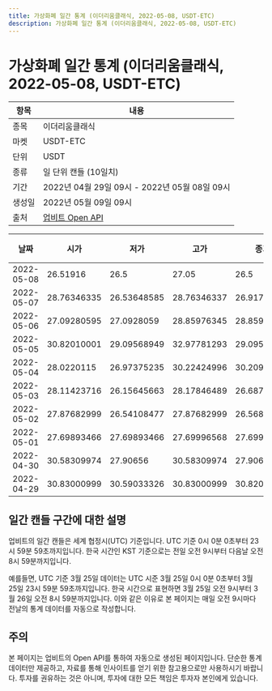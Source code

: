 ```yaml
---
title: 가상화폐 일간 통계 (이더리움클래식, 2022-05-08, USDT-ETC)
description: 가상화폐 일간 통계 (이더리움클래식, 2022-05-08, USDT-ETC)
---
```



가상화폐 일간 통계 (이더리움클래식, 2022-05-08, USDT-ETC)
===

|항목|내용|
|--|--|
|종목|이더리움클래식|
|마켓|USDT-ETC|
|단위|USDT|
|종류|일 단위 캔들 (10일치)|
|기간|2022년 04월 29일 09시 - 2022년 05월 08일 09시|
|생성일|2022년 05월 09일 09시|
|출처|[업비트 Open API](https://docs.upbit.com)|


|날짜|시가|저가|고가|종가|비고|
|--|--|--|--|--|--|
|2022-05-08|26.51916|26.5|27.05|26.5|    |
|2022-05-07|28.76346335|26.53648585|28.76346337|26.91733265|    |
|2022-05-06|27.09280595|27.0928059|28.85976345|28.85976345|    |
|2022-05-05|30.82010001|29.09568949|32.97781293|29.09568949|    |
|2022-05-04|28.0220115|26.97375235|30.22424996|30.2091|    |
|2022-05-03|28.11423716|26.15645663|28.17846489|26.68763|    |
|2022-05-02|27.87682999|26.54108477|27.87682999|26.56871001|    |
|2022-05-01|27.69893466|27.69893466|27.69996568|27.69996568|    |
|2022-04-30|30.58309974|27.90656|30.58309974|27.90656|    |
|2022-04-29|30.83000999|30.59033326|30.83000999|30.82010001|    |


일간 캔들 구간에 대한 설명
---


업비트의 일간 캔들은 세계 협정시(UTC) 기준입니다. 
UTC 기준 0시 0분 0초부터 23시 59분 59초까지입니다. 
한국 시간인 KST 기준으로는 전일 오전 9시부터 다음날 오전 8시 59분까지입니다. 


예를들면, UTC 기준 3월 25일 데이터는 UTC 시준 3월 25일 0시 0분 0초부터 3월 25일 23시 59분 59초까지입니다. 
한국 시간으로 표현하면 3월 25일 오전 9시부터 3월 26일 오전 8시 59분까지입니다. 
이와 같은 이유로 본 페이지는 매일 오전 9시마다 전날의 통계 데이터를 자동으로 작성합니다. 


주의
---


본 페이지는 업비트의 Open API를 통하여 자동으로 생성된 페이지입니다. 
단순한 통계 데이터만 제공하고, 자료를 통해 인사이트를 얻기 위한 참고용으로만 사용하시기 바랍니다. 
투자를 권유하는 것은 아니며, 투자에 대한 모든 책임은 투자자 본인에게 있습니다. 
